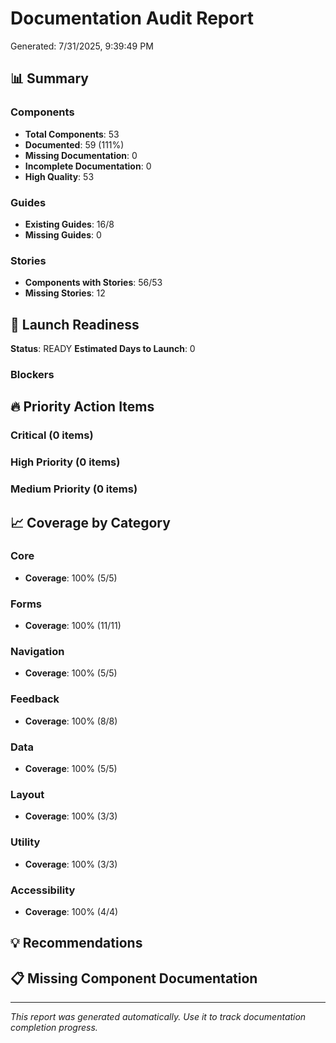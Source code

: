 # Documentation Audit Report

Generated: 7/31/2025, 9:39:49 PM

## 📊 Summary

### Components
- **Total Components**: 53
- **Documented**: 59 (111%)
- **Missing Documentation**: 0
- **Incomplete Documentation**: 0
- **High Quality**: 53

### Guides
- **Existing Guides**: 16/8
- **Missing Guides**: 0

### Stories
- **Components with Stories**: 56/53
- **Missing Stories**: 12

## 🎯 Launch Readiness

**Status**: READY
**Estimated Days to Launch**: 0

### Blockers


## 🔥 Priority Action Items

### Critical (0 items)


### High Priority (0 items)


### Medium Priority (0 items)



## 📈 Coverage by Category

### Core
- **Coverage**: 100% (5/5)

### Forms
- **Coverage**: 100% (11/11)

### Navigation
- **Coverage**: 100% (5/5)

### Feedback
- **Coverage**: 100% (8/8)

### Data
- **Coverage**: 100% (5/5)

### Layout
- **Coverage**: 100% (3/3)

### Utility
- **Coverage**: 100% (3/3)

### Accessibility
- **Coverage**: 100% (4/4)


## 💡 Recommendations



## 📋 Missing Component Documentation



---

*This report was generated automatically. Use it to track documentation completion progress.*
